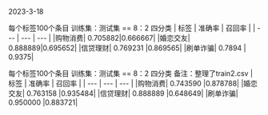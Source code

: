 2023-3-18

每个标签100个条目 训练集：测试集 == 8：2 四分类
| 标签  |  准确率 |   召回率  |
|  ---  |  ---   |   ---     |
|购物消费|    0.705882|0.666667|
|婚恋交友|    0.888889|0.695652|
|信贷理财|    0.769231 |0.869565|
|刷单诈骗|    0.7894  | 0.9375|


每个标签100个条目 训练集：测试集 == 8：2 四分类
备注：整理了train2.csv
| 标签  |  准确率 |   召回率  |
|  ---  |  ---   |   ---     |
|购物消费|      0.743590  |0.878788|
|婚恋交友|      0.763158  |0.935484|
|信贷理财|      0.888889  |0.648649|
|刷单诈骗|      0.950000  |0.883721|